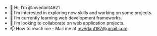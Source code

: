 - 👋 Hi, I’m @mvedant4921
- 👀 I’m interested in exploring new skills and working on some projects.
- 🌱 I’m currently learning web development frameworks.
- 💞️ I’m looking to collaborate on web application projects.
- 📫 How to reach me - Mail me at mvedant187@gmail.com

<!---
mvedant4921/mvedant4921 is a ✨ special ✨ repository because its `README.md` (this file) appears on your GitHub profile.
You can click the Preview link to take a look at your changes.
--->
